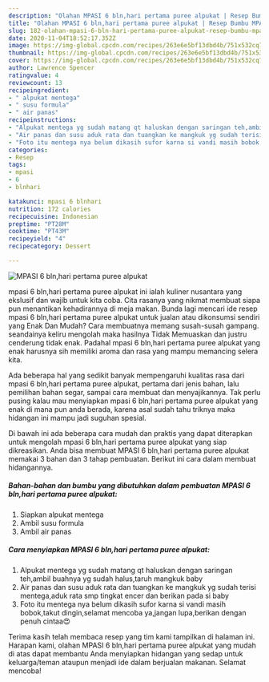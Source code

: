 ```yaml
---
description: "Olahan MPASI 6 bln,hari pertama puree alpukat | Resep Bumbu MPASI 6 bln,hari pertama puree alpukat Yang Sedap"
title: "Olahan MPASI 6 bln,hari pertama puree alpukat | Resep Bumbu MPASI 6 bln,hari pertama puree alpukat Yang Sedap"
slug: 182-olahan-mpasi-6-bln-hari-pertama-puree-alpukat-resep-bumbu-mpasi-6-bln-hari-pertama-puree-alpukat-yang-sedap
date: 2020-11-04T18:52:17.352Z
image: https://img-global.cpcdn.com/recipes/263e6e5bf13dbd4b/751x532cq70/mpasi-6-blnhari-pertama-puree-alpukat-foto-resep-utama.jpg
thumbnail: https://img-global.cpcdn.com/recipes/263e6e5bf13dbd4b/751x532cq70/mpasi-6-blnhari-pertama-puree-alpukat-foto-resep-utama.jpg
cover: https://img-global.cpcdn.com/recipes/263e6e5bf13dbd4b/751x532cq70/mpasi-6-blnhari-pertama-puree-alpukat-foto-resep-utama.jpg
author: Lawrence Spencer
ratingvalue: 4
reviewcount: 13
recipeingredient:
- " alpukat mentega"
- " susu formula"
- " air panas"
recipeinstructions:
- "Alpukat mentega yg sudah matang qt haluskan dengan saringan teh,ambil buahnya yg sudah halus,taruh mangkuk baby"
- "Air panas dan susu aduk rata dan tuangkan ke mangkuk yg sudah terisi mentega,aduk rata smp tingkat encer dan berikan pada si baby"
- "Foto itu mentega nya belum dikasih sufor karna si vandi masih bobok,takut dingin,selamat mencoba ya,jangan lupa,berikan dengan penuh cintaa😍"
categories:
- Resep
tags:
- mpasi
- 6
- blnhari

katakunci: mpasi 6 blnhari 
nutrition: 172 calories
recipecuisine: Indonesian
preptime: "PT28M"
cooktime: "PT43M"
recipeyield: "4"
recipecategory: Dessert

---
```



![MPASI 6 bln,hari pertama puree alpukat](https://img-global.cpcdn.com/recipes/263e6e5bf13dbd4b/751x532cq70/mpasi-6-blnhari-pertama-puree-alpukat-foto-resep-utama.jpg)


mpasi 6 bln,hari pertama puree alpukat ini ialah kuliner nusantara yang ekslusif dan wajib untuk kita coba. Cita rasanya yang nikmat membuat siapa pun menantikan kehadirannya di meja makan.
Bunda lagi mencari ide resep mpasi 6 bln,hari pertama puree alpukat untuk jualan atau dikonsumsi sendiri yang Enak Dan Mudah? Cara membuatnya memang susah-susah gampang. seandainya keliru mengolah maka hasilnya Tidak Memuaskan dan justru cenderung tidak enak. Padahal mpasi 6 bln,hari pertama puree alpukat yang enak harusnya sih memiliki aroma dan rasa yang mampu memancing selera kita.

Ada beberapa hal yang sedikit banyak mempengaruhi kualitas rasa dari mpasi 6 bln,hari pertama puree alpukat, pertama dari jenis bahan, lalu pemilihan bahan segar, sampai cara membuat dan menyajikannya. Tak perlu pusing kalau mau menyiapkan mpasi 6 bln,hari pertama puree alpukat yang enak di mana pun anda berada, karena asal sudah tahu triknya maka hidangan ini mampu jadi suguhan spesial.




Di bawah ini ada beberapa cara mudah dan praktis yang dapat diterapkan untuk mengolah mpasi 6 bln,hari pertama puree alpukat yang siap dikreasikan. Anda bisa membuat MPASI 6 bln,hari pertama puree alpukat memakai 3 bahan dan 3 tahap pembuatan. Berikut ini cara dalam membuat hidangannya.

<!--inarticleads1-->

##### Bahan-bahan dan bumbu yang dibutuhkan dalam pembuatan MPASI 6 bln,hari pertama puree alpukat:

1. Siapkan  alpukat mentega
1. Ambil  susu formula
1. Ambil  air panas




<!--inarticleads2-->

##### Cara menyiapkan MPASI 6 bln,hari pertama puree alpukat:

1. Alpukat mentega yg sudah matang qt haluskan dengan saringan teh,ambil buahnya yg sudah halus,taruh mangkuk baby
1. Air panas dan susu aduk rata dan tuangkan ke mangkuk yg sudah terisi mentega,aduk rata smp tingkat encer dan berikan pada si baby
1. Foto itu mentega nya belum dikasih sufor karna si vandi masih bobok,takut dingin,selamat mencoba ya,jangan lupa,berikan dengan penuh cintaa😍




Terima kasih telah membaca resep yang tim kami tampilkan di halaman ini. Harapan kami, olahan MPASI 6 bln,hari pertama puree alpukat yang mudah di atas dapat membantu Anda menyiapkan hidangan yang sedap untuk keluarga/teman ataupun menjadi ide dalam berjualan makanan. Selamat mencoba!
